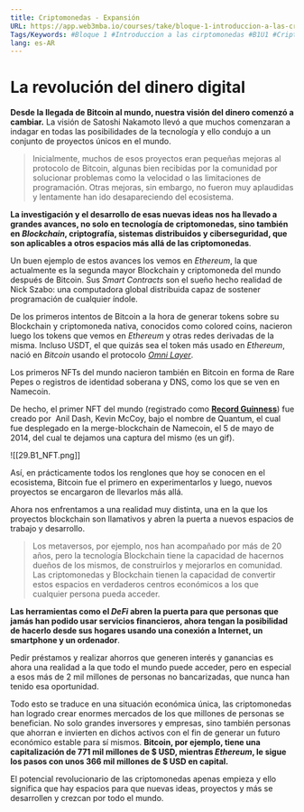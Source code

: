 ```yaml
---
title: Criptomonedas - Expansión
URL: https://app.web3mba.io/courses/take/bloque-1-introduccion-a-las-criptomonedas/texts/35487723-u1-4-criptomonedas-expansion
Tags/Keywords: #Bloque 1 #Introduccion a las cirptomonedas #B1U1 #Criptomonedas #Revolucion del dinero #Bitcoin #Expansión Criptomonedas #Criptomonedas
lang: es-AR
---
```

# La revolución del dinero digital
**Desde la llegada de Bitcoin al mundo, nuestra visión del dinero comenzó a cambiar.**
La visión de Satoshi Nakamoto llevó a que muchos comenzaran a indagar en todas las posibilidades de la tecnología y ello condujo a un conjunto de proyectos únicos en el mundo.

>Inicialmente, muchos de esos proyectos eran pequeñas mejoras al protocolo de Bitcoin, algunas bien recibidas por la comunidad por solucionar problemas como la velocidad o las limitaciones de programación. Otras mejoras, sin embargo, no fueron muy aplaudidas y lentamente han ido desapareciendo del ecosistema.

**La investigación y el desarrollo de esas nuevas ideas nos ha llevado a grandes avances, no solo en tecnología de criptomonedas, sino también en _Blockchain_, criptografía, sistemas distribuidos y ciberseguridad, que son aplicables a otros espacios más allá de las criptomonedas**.

Un buen ejemplo de estos avances los vemos en _Ethereum_, la que actualmente es la segunda mayor Blockchain y criptomoneda del mundo después de Bitcoin. Sus _Smart Contracts_ son el sueño hecho realidad de Nick Szabo: una computadora global distribuida capaz de sostener programación de cualquier índole.

De los primeros intentos de Bitcoin a la hora de generar tokens sobre su Blockchain y criptomoneda nativa, conocidos como colored coins, nacieron luego los tokens que vemos en _Ethereum_ y otras redes derivadas de la misma. Incluso USDT, el que quizás sea el token más usado en _Ethereum_, nació en _Bitcoin_ usando el protocolo [_Omni Layer_](https://en.bitcoinwiki.org/wiki/Omni_Layer).

Los primeros NFTs del mundo nacieron también en Bitcoin en forma de Rare Pepes o registros de identidad soberana y DNS, como los que se ven en Namecoin.

De hecho, el primer NFT del mundo (registrado como [**Record Guinness**](https://www.guinnessworldrecords.com/world-records/696336-first-nft)) fue creado por  Anil Dash, Kevin McCoy, bajo el nombre de Quantum, el cual fue desplegado en la merge-blockchain de Namecoin, el 5 de mayo de 2014, del cual te dejamos una captura del mismo (es un gif).

![[29.B1_NFT.png]]

Así, en prácticamente todos los renglones que hoy se conocen en el ecosistema, Bitcoin fue el primero en experimentarlos y luego, nuevos proyectos se encargaron de llevarlos más allá.

Ahora nos enfrentamos a una realidad muy distinta, una en la que los proyectos blockchain son llamativos y abren la puerta a nuevos espacios de trabajo y desarrollo.

>Los metaversos, por ejemplo, nos han acompañado por más de 20 años, pero la tecnología Blockchain tiene la capacidad de hacernos dueños de los mismos, de construirlos y mejorarlos en comunidad. Las criptomonedas y Blockchain tienen la capacidad de convertir estos espacios en verdaderos centros económicos a los que cualquier persona pueda acceder.

**Las herramientas como el _DeFi_ abren la puerta para que personas que jamás han podido usar servicios financieros, ahora tengan la posibilidad de hacerlo desde sus hogares usando una conexión a Internet, un smartphone y un ordenador**.

Pedir préstamos y realizar ahorros que generen interés y ganancias es ahora una realidad a la que todo el mundo puede acceder, pero en especial a esos más de 2 mil millones de personas no bancarizadas, que nunca han tenido esa oportunidad.

Todo esto se traduce en una situación económica única, las criptomonedas han logrado crear enormes mercados de los que millones de personas se benefician. No solo grandes inversores y empresas, sino también personas que ahorran e invierten en dichos activos con el fin de generar un futuro económico estable para sí mismos. **Bitcoin, por ejemplo, tiene una capitalización de 771 mil millones de $ USD, mientras _Ethereum_, le sigue los pasos con unos 366 mil millones de $ USD en capital.**

El potencial revolucionario de las criptomonedas apenas empieza y ello significa que hay espacios para que nuevas ideas, proyectos y más se desarrollen y crezcan por todo el mundo.